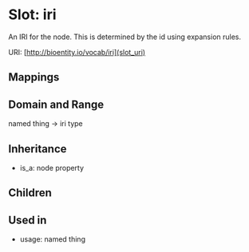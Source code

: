 # Slot: iri


An IRI for the node. This is determined by the id using expansion rules.

URI: [http://bioentity.io/vocab/iri](slot_uri)
## Mappings

## Domain and Range

named thing -> iri type
## Inheritance

 *  is_a: node property
## Children

## Used in

 *  usage: named thing
